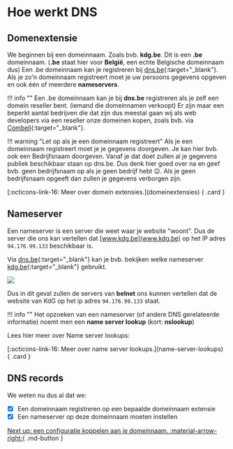 # Hoe werkt DNS

## Domenextensie

We beginnen bij een domeinnaam. Zoals bvb. **kdg.be**. Dit is een **.be** domeinnaam. (**.be** staat hier voor **België**, een echte Belgische domeinnaam dus) Een .be domeinnaam kan je registreren bij [dns.be](https://dns.be){:target="_blank"}. Als je zo'n domeinnaam registreert moet je uw persoons gegevens opgeven en ook één of meerdere **nameservers**.

!!! info ""
    Een .be domeinnaam kan je bij **dns.be** registreren als je zelf een domein reseller bent. (iemand die domeinnamen verkoopt) Er zijn maar een beperkt aantal bedrijven die dat zijn dus meestal gaan wij als web developers via een reseller onze domeinen kopen, zoals bvb. via [Combell](https://www.combell.com/nl/domeinnamen){:target="_blank"}.

!!! warning "Let op als je een domeinnaam registreert"
    Als je een domeinnaam registreert moet je je gegevens doorgeven. Je kan hier bvb. ook een Bedrijfsnaam doorgeven. Vanaf je dat doet zullen al je gegevens publiek beschikbaar staan op dns.be. Dus denk hier goed over na en geef bvb. geen bedrijfsnaam op als je geen bedrijf hebt 😉. Als je geen bedrijfsnaam opgeeft dan zullen je gegevens verborgen zijn.

<div class="grid" markdown>
[:octicons-link-16: Meer over domein extensies.](domeinextensies)
{ .card }
</div>

## Nameserver

Een nameserver is een server die weet waar je website "woont". Dus de server die ons kan vertellen dat [www.kdg.be](www.kdg.be) op het IP adres `94.176.99.133`  beschikbaar is.

Via [dns.be](https://dns.be){:target="_blank"} kan je bvb. bekijken welke nameserver [kdg.be](https://www.kdg.be){:target="_blank"} gebruikt.

![](/_resources/graphics/cleanshot-2021-09-18-at-17.16.45.jpg)

Dus in dit geval zullen de servers van **belnet** ons kunnen vertellen dat de website van KdG op het ip adres `94.176.99.133` staat.

!!! info ""
    Het opzoeken van een nameserver (of andere DNS gerelateerde informatie) noemt men een **name server lookup** (kort: **nslookup**)

Lees hier meer over Name server lookups:

<div class="grid" markdown>
[:octicons-link-16: Meer over name server lookups.](name-server-lookups)
{ .card }
</div>

## DNS records

We weten nu dus al dat we:

* [x] Een domeinnaam registreren op een bepaalde domeinnaam extensie
* [x] Een nameserver op deze domeinnaam moeten instellen

[Next up: een configuratie koppelen aan je domeinnaam. :material-arrow-right:](/dns/dns-configuration/){ .md-button }
